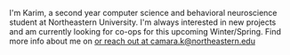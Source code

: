 I'm Karim, a second year computer science and behavioral neuroscience student at Northeastern University. I'm always interested in new projects and am currently looking for co-ops for this upcoming Winter/Spring. Find more info about me on <a href="https://www.linkedin.com/in/karim-camara-9897462a4/" text = "LinkedIn"> or reach out at camara.k@northeastern.edu
